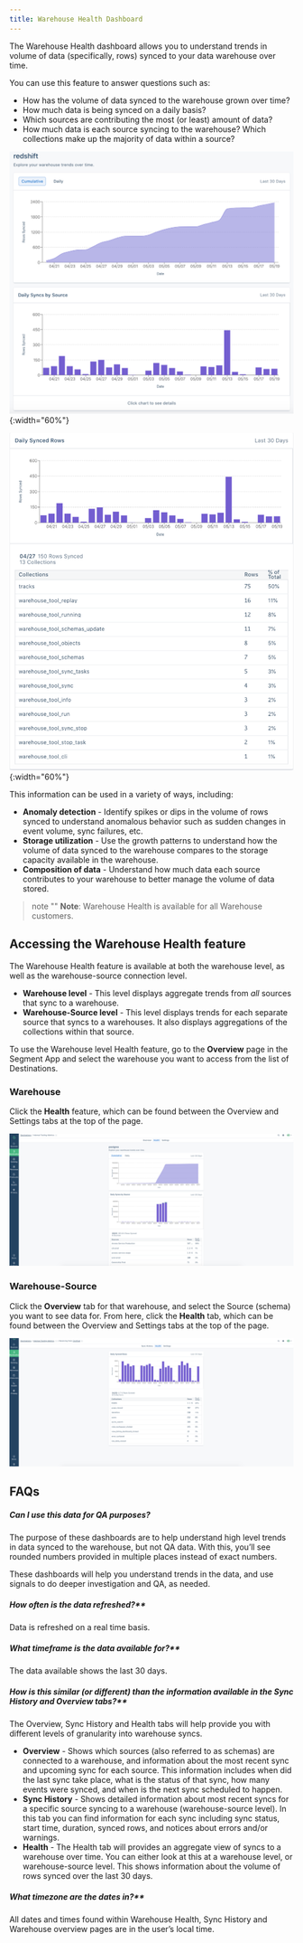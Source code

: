 ```yaml
---
title: Warehouse Health Dashboard
---
```


The Warehouse Health dashboard allows you to understand trends in volume of data (specifically, rows) synced to your data warehouse over time.

You can use this feature to answer questions such as:

- How has the volume of data synced to the warehouse grown over time?
- How much data is being synced on a daily basis?
- Which sources are contributing the most (or least) amount of data?
- How much data is each source syncing to the warehouse? Which collections make up the majority of data within a source?

![](images/intro1.png){:width="60%"}

![](images/intro2.png){:width="60%"}


This information can be used in a variety of ways, including:

- **Anomaly detection** - Identify spikes or dips in the volume of rows synced to understand anomalous behavior such as sudden changes in event volume, sync failures, etc.
- **Storage utilization** - Use the growth patterns to understand how the volume of data synced to the warehouse compares to the storage capacity available in the warehouse.
- **Composition of data** - Understand how much data each source contributes to your warehouse to better manage the volume of data stored.

> note ""
> **Note**: Warehouse Health is available for all Warehouse customers.


## Accessing the Warehouse Health feature

The Warehouse Health feature is available at both the warehouse level, as well as the warehouse-source connection level.

- **Warehouse level** - This level displays aggregate trends from _all_ sources that sync to a warehouse.
- **Warehouse-Source level** - This level displays trends for each separate source that syncs to a warehouses. It also displays aggregations of the collections within that source.

To use the Warehouse level Health feature, go to the **Overview** page in the Segment App and select the warehouse you want to access from the list of Destinations.

### Warehouse

Click the **Health** feature, which can be found between the Overview and Settings tabs at the top of the page.

![](images/access1.png)

### Warehouse-Source
Click the **Overview** tab for that warehouse, and select the Source (schema) you want to see data for. From here, click the **Health** tab, which can be found between the Overview and Settings tabs at the top of the page.

![](images/access2.png)


## FAQs

##### Can I use this data for QA purposes?
The purpose of these dashboards are to help understand high level trends in data synced to the warehouse, but not QA data. With this, you’ll see rounded numbers provided in multiple places instead of exact numbers.

These dashboards will help you understand trends in the data, and use signals to do deeper investigation and QA, as needed.

##### How often is the data refreshed?**
Data is refreshed on a real time basis.

##### What timeframe is the data available for?**
The data available shows the last 30 days.

##### How is this similar (or different) than the information available in the Sync History and Overview tabs?**
The Overview, Sync History and Health tabs will help provide you with different levels of granularity into warehouse syncs.

- **Overview** - Shows which sources (also referred to as schemas) are connected to a warehouse, and information about the most recent sync and upcoming sync for each source. This information includes when did the last sync take place, what is the status of that sync, how many events were synced, and when is the next sync scheduled to happen.
- **Sync History** - Shows detailed information about most recent syncs for a specific source syncing to a warehouse (warehouse-source level). In this tab you can find information for each sync including sync status, start time, duration, synced rows, and notices about errors and/or warnings.
- **Health** - The Health tab will provides an aggregate view of syncs to a warehouse over time. You can either look at this at a warehouse level, or warehouse-source level. This shows information about the volume of rows synced over the last 30 days.

##### What timezone are the dates in?**
All dates and times found within Warehouse Health, Sync History and Warehouse overview pages are in the user’s local time.
